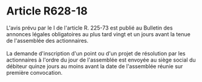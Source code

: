 # Article R628-18

<div align="left">
<p>L'avis prévu par le I de l'article R. 225-73 est publié au Bulletin des annonces légales obligatoires au plus tard vingt et un jours avant la tenue de l'assemblée des actionnaires. <br/>
<br/>La demande d'inscription d'un point ou d'un projet de résolution par les actionnaires à l'ordre du jour de l'assemblée est envoyée au siège social du débiteur quinze jours au moins avant la date de l'assemblée réunie sur première convocation.</p>
<p>
<br/>
</p>
</div>

